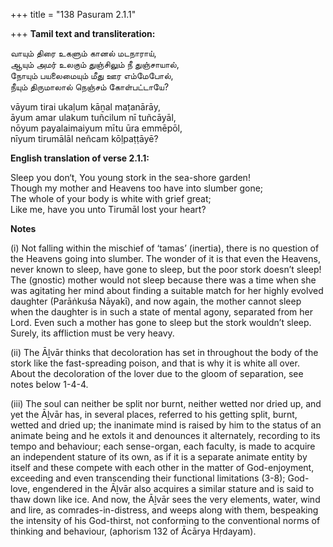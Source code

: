 +++
title = "138 Pasuram 2.1.1"

+++
**Tamil text and transliteration:**

வாயும் திரை உகளும் கானல் மடநாராய்,  
ஆயும் அமர் உலகும் துஞ்சிலும் நீ துஞ்சாயால்,  
நோயும் பயலைமையும் மீது ஊர எம்மேபோல்,  
நீயும் திருமாலால் நெஞ்சம் கோள்பட்டாயே?

vāyum tirai ukaḷum kāṉal maṭanārāy,  
āyum amar ulakum tuñcilum nī tuñcāyāl,  
nōyum payalaimaiyum mītu ūra emmēpōl,  
nīyum tirumālāl neñcam kōḷpaṭṭāyē?

**English translation of verse 2.1.1:**

Sleep you don‘t, You young stork in the sea-shore garden!  
Though my mother and Heavens too have into slumber gone;  
The whole of your body is white with grief great;  
Like me, have you unto Tirumāl lost your heart?

**Notes**

\(i\) Not falling within the mischief of ‘tamas’ (inertia), there is no question of the Heavens going into slumber. The wonder of it is that even the Heavens, never known to sleep, have gone to sleep, but the poor stork doesn’t sleep! The (gnostic) mother would not sleep because there was a time when she was agitating her mind about finding a suitable match for her highly evolved daughter (Parāṅkuśa Nāyakī), and now again, the mother cannot sleep when the daughter is in such a state of mental agony, separated from her Lord. Even such a mother has gone to sleep but the stork wouldn’t sleep. Surely, its affliction must be very heavy.

\(ii\) The Āḻvār thinks that decoloration has set in throughout the body of the stork like the fast-spreading poison, and that is why it is white all over. About the decoloration of the lover due to the gloom of separation, see notes below 1-4-4.

\(iii\) The soul can neither be split nor burnt, neither wetted nor dried up, and yet the Āḻvār has, in several places, referred to his getting split, burnt, wetted and dried up; the inanimate mind is raised by him to the status of an animate being and he extols it and denounces it alternately, recording to its tempo and behaviour; each sense-organ, each faculty, is made to acquire an independent stature of its own, as if it is a separate animate entity by itself and these compete with each other in the matter of God-enjoyment, exceeding and even transcending their functional limitations (3-8); God-love, engendered in the Āḻvār also acquires a similar stature and is said to thaw down like ice. And now, the Āḻvār sees the very elements, water, wind and lire, as comrades-in-distress, and weeps along with them, bespeaking the intensity of his God-thirst, not conforming to the conventional norms of thinking and behaviour, (aphorism 132 of Ācārya Hṛdayam).


